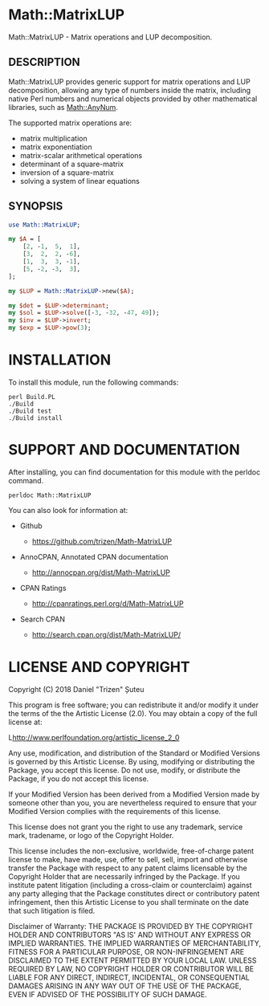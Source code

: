# Math::MatrixLUP

Math::MatrixLUP - Matrix operations and LUP decomposition.

## DESCRIPTION

Math::MatrixLUP provides generic support for matrix operations and LUP decomposition, allowing any type of numbers inside the matrix, including native Perl numbers and numerical objects provided by other mathematical libraries, such as [Math::AnyNum](https://metacpan.org/pod/Math::AnyNum).

The supported matrix operations are:

* matrix multiplication
* matrix exponentiation
* matrix-scalar arithmetical operations
* determinant of a square-matrix
* inversion of a square-matrix
* solving a system of linear equations

## SYNOPSIS

```perl
use Math::MatrixLUP;

my $A = [
    [2, -1,  5,  1],
    [3,  2,  2, -6],
    [1,  3,  3, -1],
    [5, -2, -3,  3],
];

my $LUP = Math::MatrixLUP->new($A);

my $det = $LUP->determinant;
my $sol = $LUP->solve([-3, -32, -47, 49]);
my $inv = $LUP->invert;
my $exp = $LUP->pow(3);
```

# INSTALLATION

To install this module, run the following commands:

    perl Build.PL
    ./Build
    ./Build test
    ./Build install

# SUPPORT AND DOCUMENTATION

After installing, you can find documentation for this module with the
perldoc command.

    perldoc Math::MatrixLUP

You can also look for information at:

* Github
    - https://github.com/trizen/Math-MatrixLUP

* AnnoCPAN, Annotated CPAN documentation
    - http://annocpan.org/dist/Math-MatrixLUP

* CPAN Ratings
    - http://cpanratings.perl.org/d/Math-MatrixLUP

* Search CPAN
    - http://search.cpan.org/dist/Math-MatrixLUP/

# LICENSE AND COPYRIGHT

Copyright (C) 2018 Daniel "Trizen" Șuteu

This program is free software; you can redistribute it and/or modify it
under the terms of the the Artistic License (2.0). You may obtain a
copy of the full license at:

L<http://www.perlfoundation.org/artistic_license_2_0>

Any use, modification, and distribution of the Standard or Modified
Versions is governed by this Artistic License. By using, modifying or
distributing the Package, you accept this license. Do not use, modify,
or distribute the Package, if you do not accept this license.

If your Modified Version has been derived from a Modified Version made
by someone other than you, you are nevertheless required to ensure that
your Modified Version complies with the requirements of this license.

This license does not grant you the right to use any trademark, service
mark, tradename, or logo of the Copyright Holder.

This license includes the non-exclusive, worldwide, free-of-charge
patent license to make, have made, use, offer to sell, sell, import and
otherwise transfer the Package with respect to any patent claims
licensable by the Copyright Holder that are necessarily infringed by the
Package. If you institute patent litigation (including a cross-claim or
counterclaim) against any party alleging that the Package constitutes
direct or contributory patent infringement, then this Artistic License
to you shall terminate on the date that such litigation is filed.

Disclaimer of Warranty: THE PACKAGE IS PROVIDED BY THE COPYRIGHT HOLDER
AND CONTRIBUTORS "AS IS' AND WITHOUT ANY EXPRESS OR IMPLIED WARRANTIES.
THE IMPLIED WARRANTIES OF MERCHANTABILITY, FITNESS FOR A PARTICULAR
PURPOSE, OR NON-INFRINGEMENT ARE DISCLAIMED TO THE EXTENT PERMITTED BY
YOUR LOCAL LAW. UNLESS REQUIRED BY LAW, NO COPYRIGHT HOLDER OR
CONTRIBUTOR WILL BE LIABLE FOR ANY DIRECT, INDIRECT, INCIDENTAL, OR
CONSEQUENTIAL DAMAGES ARISING IN ANY WAY OUT OF THE USE OF THE PACKAGE,
EVEN IF ADVISED OF THE POSSIBILITY OF SUCH DAMAGE.
